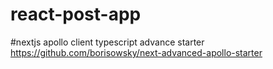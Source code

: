 # react-post-app

#nextjs apollo client typescript advance starter
https://github.com/borisowsky/next-advanced-apollo-starter
